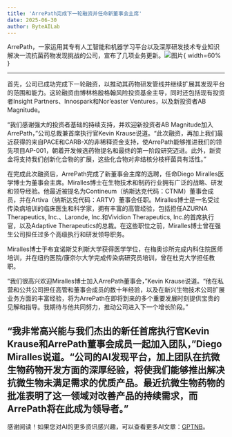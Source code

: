 ```yaml
---
title: 'ArrePath完成下一轮融资并任命新董事会主席'
date: 2025-06-30
author: ByteAILab
---
```


ArrePath，一家运用其专有人工智能和机器学习平台以及深厚研发技术专业知识解决一流抗菌药物发现挑战的公司，宣布了几项业务更新。![图片](https://ai-techpark.com/wp-content/uploads/ArrePath-Announces.jpg){ width=60% }

---
首先，公司已成功完成下一轮融资，以推动其药物研发管线并继续扩展其发现平台的范围和能力。这轮融资由博林格殷格翰风险投资基金主导，同时还包括现有投资者Insight Partners、Innospark和Nor’easter Ventures，以及新投资者AB Magnitude。

“我们感谢强大的投资者基础的持续支持，并欢迎新投资者AB Magnitude加入ArrePath，”公司总裁兼首席执行官Kevin Krause说道。“此次融资，再加上我们最近获得的来自PACE和CARB-X的非稀释资金支持，使ArrePath能够推进我们的领先项目AP-001，朝着开发候选药物提名和最终的第一阶段研究迈进。此外，新资金将支持我们创新化合物的扩展，这些化合物对非结核分枝杆菌具有活性。”

在完成此次融资后，ArrePath完成了新董事会主席的选聘，任命Diego Miralles医学博士为董事会主席。Miralles博士在生物技术和制药行业拥有广泛的战略、研发和领导经验。他最近被提名为Contineum（纳斯达克代码：CTNM）董事会成员，并在Artiva（纳斯达克代码：ARTV）董事会任职。Miralles博士是一名受过传染病培训的临床医生和科学家，拥有丰富的高管经验，包括担任AZURNA Therapeutics, Inc.、Laronde, Inc.和Vividion Therapeutics, Inc.的首席执行官，以及Adaptive Therapeutics的总裁。在这些职位之前，Miralles博士曾在强生公司担任过多个高级执行和研发领导职务。

Miralles博士于布宜诺斯艾利斯大学获得医学学位，在梅奥诊所完成内科住院医师培训，并在纽约医院/康奈尔大学完成传染病研究员培训，曾在杜克大学担任教职。

“我们很高兴欢迎Miralles博士加入ArrePath董事会，”Kevin Krause说道。“他在私营和公共公司担任高管和董事会成员的数十年经验，以及在新兴生物技术公司扩展业务方面的丰富经验，将为ArrePath在即将到来的多个重要发展时刻提供宝贵的见解和指导。我期待与他共同努力，推动公司进入下一个增长阶段。”

“我非常高兴能与我们杰出的新任首席执行官Kevin Krause和ArrePath董事会成员一起加入团队，”Diego Miralles说道。“公司的AI发现平台，加上团队在抗微生物药物开发方面的深厚经验，将使我们能够推出解决抗微生物未满足需求的优质产品。最近抗微生物药物的批准表明了这一领域对改善产品的持续需求，而ArrePath将在此成为领导者。”
---
感谢阅读！如果您对AI的更多资讯感兴趣，可以查看更多AI文章：[GPTNB](https://gptnb.com)。